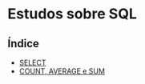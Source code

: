 # Estudos sobre SQL

## Índice

- [SELECT](https://github.com/Dirack/Estudos/tree/master/SQL/select#select)
- [COUNT, AVERAGE e SUM](https://github.com/Dirack/Estudos/tree/master/SQL/count_avg_sum#count-avg-e-sum)
